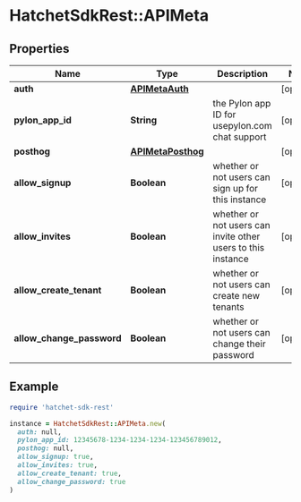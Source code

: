 # HatchetSdkRest::APIMeta

## Properties

| Name | Type | Description | Notes |
| ---- | ---- | ----------- | ----- |
| **auth** | [**APIMetaAuth**](APIMetaAuth.md) |  | [optional] |
| **pylon_app_id** | **String** | the Pylon app ID for usepylon.com chat support | [optional] |
| **posthog** | [**APIMetaPosthog**](APIMetaPosthog.md) |  | [optional] |
| **allow_signup** | **Boolean** | whether or not users can sign up for this instance | [optional] |
| **allow_invites** | **Boolean** | whether or not users can invite other users to this instance | [optional] |
| **allow_create_tenant** | **Boolean** | whether or not users can create new tenants | [optional] |
| **allow_change_password** | **Boolean** | whether or not users can change their password | [optional] |

## Example

```ruby
require 'hatchet-sdk-rest'

instance = HatchetSdkRest::APIMeta.new(
  auth: null,
  pylon_app_id: 12345678-1234-1234-1234-123456789012,
  posthog: null,
  allow_signup: true,
  allow_invites: true,
  allow_create_tenant: true,
  allow_change_password: true
)
```

